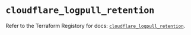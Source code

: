 # `cloudflare_logpull_retention`

Refer to the Terraform Registory for docs: [`cloudflare_logpull_retention`](https://registry.terraform.io/providers/cloudflare/cloudflare/4.15.0/docs/resources/logpull_retention).
